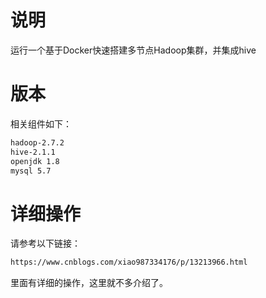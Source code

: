 # 说明
运行一个基于Docker快速搭建多节点Hadoop集群，并集成hive

# 版本
相关组件如下：
```bash
hadoop-2.7.2
hive-2.1.1
openjdk 1.8
mysql 5.7
```

# 详细操作
请参考以下链接：
```bash
https://www.cnblogs.com/xiao987334176/p/13213966.html
```
里面有详细的操作，这里就不多介绍了。
